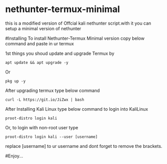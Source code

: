 # nethunter-termux-minimal
this is a modified version of Offcial kali nethunter script.with it you can setup a minimal version of nethunter

#Installing
To install Nethunter-Termux Minimal version copy below command and paste in ur termux

1st things you shoud update and upgrade Termux by
```
apt update && apt upgrade -y 
```
Or
```
pkg up -y
```
After upgrading termux type below command 

```
curl -L https://git.io/JiZwx | bash 
```

After Installing Kali Linux type below command to login into KaliLinux

```
proot-distro login kali
```
Or, to login with non-root user type

```
proot-distro login kali --user [username]
```

replace [username] to ur username and dont forget to remove the brackets.

#Enjoy...
